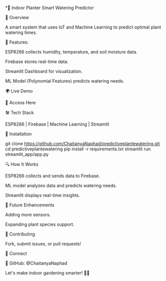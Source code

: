 *🌱 Indoor Planter Smart Watering Predictor

🚀 Overview

A smart system that uses IoT and Machine Learning to predict optimal plant watering times.

🌟 Features:

ESP8266 collects humidity, temperature, and soil moisture data.

Firebase stores real-time data.

Streamlit Dashboard for visualization.

ML Model (Polynomial Features) predicts watering needs.

🌍 Live Demo

🔗 Access Here

🛠️ Tech Stack

ESP8266 | Firebase | Machine Learning | Streamlit

📜 Installation

git clone https://github.com/ChaitanyaNaphad/predictiveplantewatering.git
cd predictiveplantewatering
pip install -r requirements.txt
streamlit run streamlit_app/app.py

🔍 How It Works

ESP8266 collects and sends data to Firebase.

ML model analyzes data and predicts watering needs.

Streamlit displays real-time insights.

🎯 Future Enhancements

Adding more sensors.

Expanding plant species support.

🤝 Contributing

Fork, submit issues, or pull requests!

📢 Connect

🔗 GitHub: @ChaitanyaNaphad

Let's make indoor gardening smarter! 🌱💧

